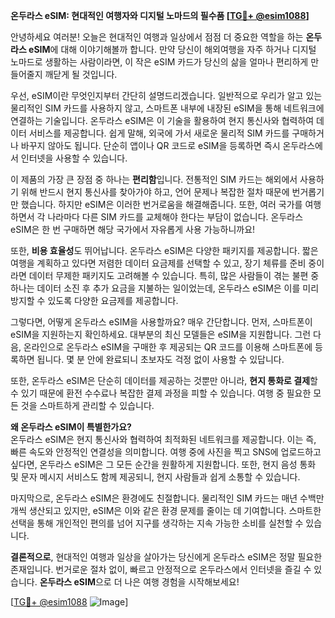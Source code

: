 **온두라스 eSIM: 현대적인 여행자와 디지털 노마드의 필수품 [[TG💪+ @esim1088](https://t.me/s/esim1088)]**

안녕하세요 여러분! 오늘은 현대적인 여행과 일상에서 점점 더 중요한 역할을 하는 **온두라스 eSIM**에 대해 이야기해볼까 합니다. 만약 당신이 해외여행을 자주 하거나 디지털 노마드로 생활하는 사람이라면, 이 작은 eSIM 카드가 당신의 삶을 얼마나 편리하게 만들어줄지 깨닫게 될 것입니다.

우선, eSIM이란 무엇인지부터 간단히 설명드리겠습니다. 일반적으로 우리가 알고 있는 물리적인 SIM 카드를 사용하지 않고, 스마트폰 내부에 내장된 eSIM을 통해 네트워크에 연결하는 기술입니다. 온두라스 eSIM은 이 기술을 활용하여 현지 통신사와 협력하여 데이터 서비스를 제공합니다. 쉽게 말해, 외국에 가서 새로운 물리적 SIM 카드를 구매하거나 바꾸지 않아도 됩니다. 단순히 앱이나 QR 코드로 eSIM을 등록하면 즉시 온두라스에서 인터넷을 사용할 수 있습니다.

이 제품의 가장 큰 장점 중 하나는 **편리함**입니다. 전통적인 SIM 카드는 해외에서 사용하기 위해 반드시 현지 통신사를 찾아가야 하고, 언어 문제나 복잡한 절차 때문에 번거롭기만 했습니다. 하지만 eSIM은 이러한 번거로움을 해결해줍니다. 또한, 여러 국가를 여행하면서 각 나라마다 다른 SIM 카드를 교체해야 한다는 부담이 없습니다. 온두라스 eSIM은 한 번 구매하면 해당 국가에서 자유롭게 사용 가능하니까요!

또한, **비용 효율성**도 뛰어납니다. 온두라스 eSIM은 다양한 패키지를 제공합니다. 짧은 여행을 계획하고 있다면 저렴한 데이터 요금제를 선택할 수 있고, 장기 체류를 준비 중이라면 데이터 무제한 패키지도 고려해볼 수 있습니다. 특히, 많은 사람들이 겪는 불편 중 하나는 데이터 소진 후 추가 요금을 지불하는 일이었는데, 온두라스 eSIM은 이를 미리 방지할 수 있도록 다양한 요금제를 제공합니다.

그렇다면, 어떻게 온두라스 eSIM을 사용할까요? 매우 간단합니다. 먼저, 스마트폰이 eSIM을 지원하는지 확인하세요. 대부분의 최신 모델들은 eSIM을 지원합니다. 그런 다음, 온라인으로 온두라스 eSIM을 구매한 후 제공되는 QR 코드를 이용해 스마트폰에 등록하면 됩니다. 몇 분 안에 완료되니 초보자도 걱정 없이 사용할 수 있답니다.

또한, 온두라스 eSIM은 단순히 데이터를 제공하는 것뿐만 아니라, **현지 통화로 결제**할 수 있기 때문에 환전 수수료나 복잡한 결제 과정을 피할 수 있습니다. 여행 중 필요한 모든 것을 스마트하게 관리할 수 있습니다.

**왜 온두라스 eSIM이 특별한가요?**  
온두라스 eSIM은 현지 통신사와 협력하여 최적화된 네트워크를 제공합니다. 이는 즉, 빠른 속도와 안정적인 연결성을 의미합니다. 여행 중에 사진을 찍고 SNS에 업로드하고 싶다면, 온두라스 eSIM은 그 모든 순간을 원활하게 지원합니다. 또한, 현지 음성 통화 및 문자 메시지 서비스도 함께 제공되니, 현지 사람들과 쉽게 소통할 수 있습니다.

마지막으로, 온두라스 eSIM은 환경에도 친절합니다. 물리적인 SIM 카드는 매년 수백만 개씩 생산되고 있지만, eSIM은 이와 같은 환경 문제를 줄이는 데 기여합니다. 스마트한 선택을 통해 개인적인 편의를 넘어 지구를 생각하는 지속 가능한 소비를 실천할 수 있습니다.

**결론적으로**, 현대적인 여행과 일상을 살아가는 당신에게 온두라스 eSIM은 정말 필요한 존재입니다. 번거로운 절차 없이, 빠르고 안정적으로 온두라스에서 인터넷을 즐길 수 있습니다. **온두라스 eSIM**으로 더 나은 여행 경험을 시작해보세요!

[[TG💪+ @esim1088](https://t.me/s/esim1088) ![Image](https://i.postimg.cc/Y0z9fWf4/image.png)]